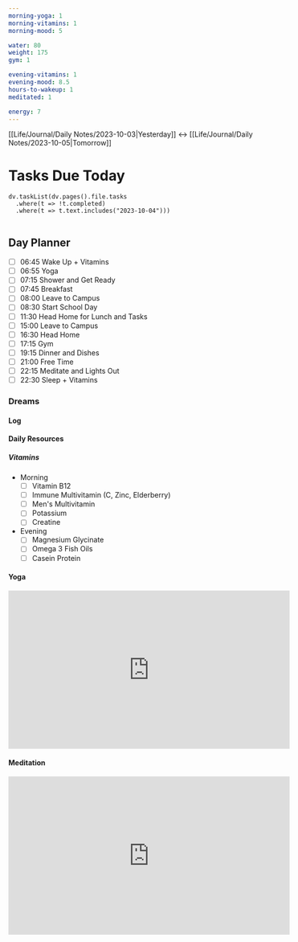 ```yaml
---
morning-yoga: 1
morning-vitamins: 1
morning-mood: 5

water: 80
weight: 175
gym: 1

evening-vitamins: 1
evening-mood: 8.5
hours-to-wakeup: 1
meditated: 1

energy: 7
---
```

[[Life/Journal/Daily Notes/2023-10-03|Yesterday]] <-> [[Life/Journal/Daily Notes/2023-10-05|Tomorrow]]
# Tasks Due Today

```dataviewjs
dv.taskList(dv.pages().file.tasks 
  .where(t => !t.completed)
  .where(t => t.text.includes("2023-10-04")))
  
```

## Day Planner
- [ ] 06:45 Wake Up + Vitamins
- [ ] 06:55 Yoga
- [ ] 07:15 Shower and Get Ready
- [ ] 07:45 Breakfast
- [ ] 08:00 Leave to Campus
- [ ] 08:30 Start School Day
- [ ] 11:30 Head Home for Lunch and Tasks
- [ ] 15:00 Leave to Campus
- [ ] 16:30 Head Home
- [ ] 17:15 Gym
- [ ] 19:15 Dinner and Dishes
- [ ] 21:00 Free Time
- [ ] 22:15 Meditate and Lights Out
- [ ] 22:30 Sleep + Vitamins

### Dreams

#### Log

#### Daily Resources

##### Vitamins
- Morning
	- [ ] Vitamin B12
	- [ ] Immune Multivitamin (C, Zinc, Elderberry)
	- [ ] Men's Multivitamin
	- [ ] Potassium
	- [ ] Creatine
- Evening
	- [ ] Magnesium Glycinate
	- [ ] Omega 3 Fish Oils
	- [ ] Casein Protein

#### Yoga

<iframe width="560" height="315" src="https://www.youtube.com/embed/klmBssEYkdU" title="YouTube video player" frameborder="0" allow="accelerometer; autoplay; clipboard-write; encrypted-media; gyroscope; picture-in-picture; web-share" allowfullscreen></iframe>

#### Meditation

<iframe width="560" height="315" src="https://www.youtube.com/embed/aEqlQvczMJQ" title="YouTube video player" frameborder="0" allow="accelerometer; autoplay; clipboard-write; encrypted-media; gyroscope; picture-in-picture; web-share" allowfullscreen></iframe>

